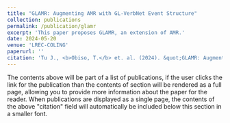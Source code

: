 ```yaml
---
title: "GLAMR: Augmenting AMR with GL-VerbNet Event Structure"
collection: publications
permalink: /publication/glamr
excerpt: 'This paper proposes GLAMR, an extension of AMR.'
date: 2024-05-20
venue: 'LREC-COLING'
paperurl: ''
citation: 'Tu J., <b>Obiso, T.</b> et. al. (2024). &quot;GLAMR: Augmenting AMR with GL-VerbNet Event Structure.&quot; <i>Proceedings of LREC-COLING 2024</i>. (to appear).'
---
```


The contents above will be part of a list of publications, if the user clicks the link for the publication than the contents of section will be rendered as a full page, allowing you to provide more information about the paper for the reader. When publications are displayed as a single page, the contents of the above "citation" field will automatically be included below this section in a smaller font.
